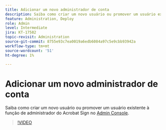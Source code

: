 ```yaml
---
title: Adicionar um novo administrador de conta
description: Saiba como criar um novo usuário ou promover um usuário existente à função de administrador do Acrobat Sign
feature: Administration, Deploy
role: Admin
level: Intermediate
jira: KT-17582
topic-revisit: Administration
source-git-commit: 8755e93c7ea0019a6edb6084a97c5e9cbb93942a
workflow-type: tm+mt
source-wordcount: '51'
ht-degree: 1%

---
```


# Adicionar um novo administrador de conta

Saiba como criar um novo usuário ou promover um usuário existente à função de administrador do Acrobat Sign no [Admin Console](https://adminconsole.adobe.com/br/).

>[!VIDEO](https://video.tv.adobe.com/v/3453174?quality=12&learn=on&hidetitle=true&captions=por_br)